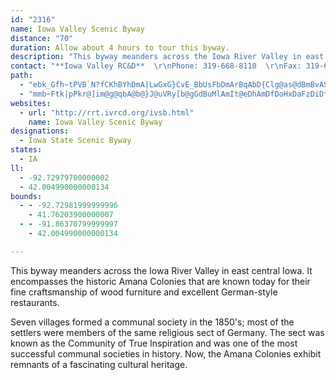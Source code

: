```yaml
---
id: "2316"
name: Iowa Valley Scenic Byway
distance: "70"
duration: Allow about 4 hours to tour this byway.
description: "This byway meanders across the Iowa River Valley in east central Iowa. It encompasses the historic Amana Colonies, known today for its communal society and fine craftsmanship."
contact: "**Iowa Valley RC&D**  \r\nPhone: 319-668-8110  \r\nFax: 319-688-8202"
path:
  - "ebk_Gfh~tPVB`N?fCKhBYhDmA|LwGxG}CvE_BbUsFbDmArBqAbD{Clg@as@dBmBvAShW?DuPHkFHs@nBuGhKaj@ZcAdKwThBgBvEmDtAqBh@cBReCm@}RE{IHkFZsC\\uAlHmUt@gD`CkVTkBZeBvTij@fDyMt@mE^uD^ww@Rmx@cAk_AHkbCUmEi@sDq@{CqAsD_BaDkJ{LgE}FyAaC{@oEuBaNQkBoAoWeDkQMeC?aj@Gy]O}YCw]xuAA|p@zA~KQdmAwCi@m[I_OTsl@Bon@HkBFs@l@eB^g@vAkAtA[zFKdBq@h@g@j@sA`@_Cy@}q@DkHr@kSE_^QgVLgC~[wyAz@wATQhAm@v@MpT?pAa@t@i@h@m@x@sBTuBH}a@HaDHm@|@yBdAkAt@]h@MhUMh_@Cfl@s@rBs@pAkAlAcCvD{LdAsBrAeAxAe@x@KzZPhNGdAe@zAsAbAsCReCY{vADm]AgrAKyp@FoAXqAx@kBxBiAtGEZEbAc@t@o@dAkCL_AHwt@IwZNe}@I}PLwCdBsMXgCRaDhAe_@?{DOeA]sAcAyAuAgA{OeGuEmBuDqBeJ{GcBmCe@gBWkB?eY\\wz@Eq@o@eCyAiA}@OoJ_@}IDsfAvBcLS{k@E?cu@B}_AJqAx@uGlAoIJ}CKuOOa{@NeCVmBl@qBbCgEbd@}p@xAeD~c@uwAb@sCNgBD_BYivA}@_xBGqDa@eC`BqAxk@ma@vCmCfAkBf@{Aj@eCt@_KJ{CHaDKyg@vIKzY?jWSzUA`o@c@j]DdO[xGCnz@v@fNl@rs@XzBy@f@YnA_Ax@gAlAeCdAaFCmHk@ir@Msr@FgCh@aFtAgH|@sCxAkDrG}L|AeDlGeT|FuQxMkZfHmOxCaHhAaDnAsEdAaFrKsi@`@wCpFol@l@iE`@_BnAkCl@y@xt@ky@fd@_h@~B{Cp@qApBeFrWqs@r@_CXaDvH_cB`@_Gr@gFnTmpAfBuHp\\moA|@sGJuBBmFJ_jAHgmBEyoCNe~@Nwz@"
  - "mmb~Ftk|pPkr@]im@g@qbA@b@}J@uVRy[b@gGdBuMlAmIt@eDhAmDfDoHxDaFzDiDtOuKdBgB~@_BlAsCr@sCh@{DJeDUeMi@gLoBem@M{GN_Gd@cE^mBjVq_Ax@sETkCJgIa@k_B?oRHuCZ_D`AkFjO{h@~@uFbAiTTyH\\cFp@gSx@gORuHd@{DRy@Vy@fB_Dm@qCKuABkCtKsaAd@gGfGshAh@sE~@gEx@eCjJoTn@oBjAgFf@cEZ{G~A{f@v@gPXsCf@gDhHy_@nBsLr@uGZgEfCke@C{@Sy@]q@c@e@en@ii@eBqCcAoB_@cAs@mCi@yDUiFd@sr@NaEh@gFx@aEr@kBbD{FrEdAlCXxCDd]NlGO`Ck@jAe@hBeAnCaCd\\m`@|DkExE{CbOaIfCeArE}@nQ{@nGe@bFDtAR~Ad@fDjBj_@l\\rDjExCtGr@tCbF|W|AvEzB`EjBpCb@`Az@lDHxCCz@e@fDaLha@y@tE{BtOoD|X{Hlk@iDrc@oA`Q]vIa@z|@]lKwJzoBmPdiC[nJgD|zA[rGwEdVuLjc@y@jDyB|JgJxe@o@xE}AhNgKrcAs@pF_@rAyA~CaCtC_EfEiBbCcAnBu@pCOz@}@fJ_F~j@m@|oAUfw@?xZMli@gQFo[I"
websites:
  - url: "http://rrt.ivrcd.org/ivsb.html"
    name: Iowa Valley Scenic Byway
designations:
  - Iowa State Scenic Byway
states:
  - IA
ll:
  - -92.72979700000002
  - 42.004990000000134
bounds:
  - - -92.72981999999996
    - 41.76203900000007
  - - -91.86370799999997
    - 42.004990000000134

---
```


<p>This byway meanders across the Iowa River Valley in east central Iowa. It encompasses the historic Amana Colonies that are known today for their fine craftsmanship of wood furniture and excellent German-style restaurants. </p>
<p> Seven villages formed a communal society in the 1850's; most of the settlers were members of the same religious sect of Germany.  The sect was known as the Community of True Inspiration and was one of the most successful communal societies in history.  Now, the Amana Colonies exhibit remnants of a fascinating cultural heritage. </p>
